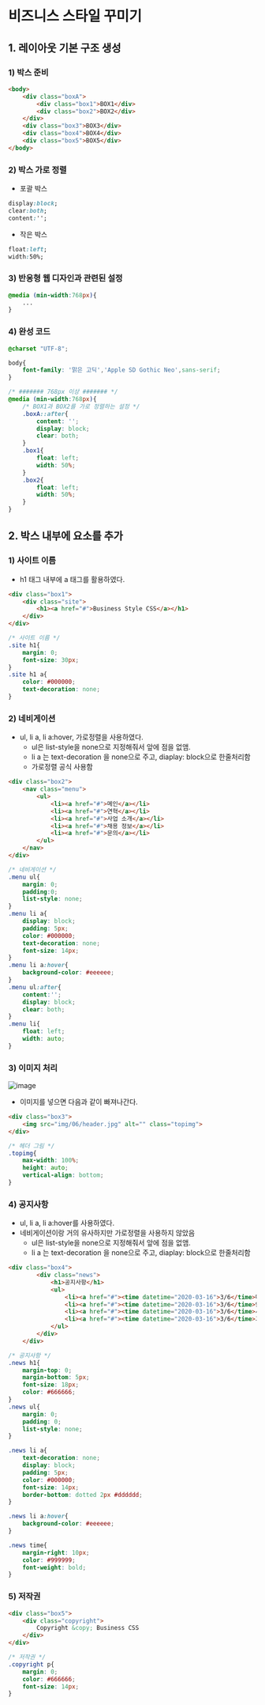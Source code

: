 # 비즈니스 스타일 꾸미기

## 1. 레이아웃 기본 구조 생성

### 1) 박스 준비

```html
<body>
    <div class="boxA">
        <div class="box1">BOX1</div>
        <div class="box2">BOX2</div>
    </div>
    <div class="box3">BOX3</div>
    <div class="box4">BOX4</div>
    <div class="box5">BOX5</div>
</body>
```

### 2) 박스 가로 정렬

- 포괄 박스

```css
display:block;
clear:both;
content:'';
```

- 작은 박스

```css
float:left;
width:50%;
```

### 3) 반응형 웹 디자인과 관련된 설정

```css
@media (min-width:768px){
    ...
}
```

### 4) 완성 코드

```css
@charset "UTF-8";

body{
    font-family: '맑은 고딕','Apple SD Gothic Neo',sans-serif;
}

/* ####### 768px 이상 ####### */
@media (min-width:768px){
    /* BOX1과 BOX2를 가로 정렬하는 설정 */
    .boxA::after{
        content: '';
        display: block;
        clear: both;
    }
    .box1{
        float: left;
        width: 50%;
    }
    .box2{
        float: left;
        width: 50%;
    }
}

```

## 2. 박스 내부에 요소를 추가

### 1) 사이트 이름

- h1 태그 내부에 a 태그를 활용하였다.

```html
<div class="box1">
    <div class="site">
        <h1><a href="#">Business Style CSS</a></h1>
    </div>
</div>
```

```css
/* 사이트 이름 */
.site h1{
    margin: 0;
    font-size: 30px;
}
.site h1 a{
    color: #000000;
    text-decoration: none;
}
```

### 2) 네비게이션

- ul, li a, li a:hover, 가로정렬을 사용하였다.
  - ul은 list-style을 none으로 지정해줘서 앞에 점을 없앰. 
  - li a 는 text-decoration 을 none으로 주고, diaplay: block으로 한줄처리함
  - 가로정렬 공식 사용함

```html
<div class="box2">
    <nav class="menu">
        <ul>
            <li><a href="#">메인</a></li>
            <li><a href="#">연혁</a></li>
            <li><a href="#">사업 소개</a></li>
            <li><a href="#">채용 정보</a></li>
            <li><a href="#">문의</a></li>
        </ul>
    </nav>
</div>
```

```css
/* 네비게이션 */
.menu ul{
    margin: 0;
    padding:0;
    list-style: none;
}
.menu li a{
    display: block;
    padding: 5px;
    color: #000000;
    text-decoration: none;
    font-size: 14px;
}
.menu li a:hover{
    background-color: #eeeeee;
}
.menu ul:after{
    content:'';
    display: block;
    clear: both;
}
.menu li{
    float: left;
    width: auto;
}
```

### 3) 이미지 처리

![image](https://user-images.githubusercontent.com/26649731/76718663-d1197900-677a-11ea-8b6a-d17161f3841f.png)

- 이미지를 넣으면 다음과 같이 빠져나간다.

```html
<div class="box3">
    <img src="img/06/header.jpg" alt="" class="topimg">
</div>
```

```css
/* 헤더 그림 */
.topimg{
    max-width: 100%;
    height: auto;
    vertical-align: bottom;
}
```

### 4) 공지사항

- ul, li a, li a:hover를 사용하였다.
- 네비게이션이랑 거의 유사하지만 가로정렬을 사용하지 않았음
  - ul은 list-style을 none으로 지정해줘서 앞에 점을 없앰. 
  - li a 는 text-decoration 을 none으로 주고, diaplay: block으로 한줄처리함

```html
<div class="box4">
        <div class="news">
            <h1>공지사항</h1>
            <ul>
                <li><a href="#"><time datetime="2020-03-16">3/6</time>데이터센터 유지 보수를 수행합니다.</a></li>
                <li><a href="#"><time datetime="2020-03-16">3/6</time>안드로이드 애플리케이션 버전 1.2를 출시했습니다.</a></li>
                <li><a href="#"><time datetime="2020-03-16">3/6</time>세미나/캠페인과 관련된 공지사항</a></li>
                <li><a href="#"><time datetime="2020-03-16">3/6</time>그래프 표시의 변경 방식을 쉽게 바꿨습니다.</a></li>
            </ul>
        </div>
    </div>
```

```css
/* 공지사항 */
.news h1{
    margin-top: 0;
    margin-bottom: 5px;
    font-size: 18px;
    color: #666666;
}
.news ul{
    margin: 0;
    padding: 0;
    list-style: none;
}

.news li a{
    text-decoration: none;
    display: block;
    padding: 5px;
    color: #000000;
    font-size: 14px;
    border-bottom: dotted 2px #dddddd;
}

.news li a:hover{
    background-color: #eeeeee;
}

.news time{
    margin-right: 10px;
    color: #999999;
    font-weight: bold;
}
```

### 5) 저작권

```html
<div class="box5">
    <div class="copyright">
        Copyright &copy; Business CSS
    </div>
</div>
```

```css
/* 저작권 */
.copyright p{
    margin: 0;
    color: #666666;
    font-size: 14px;
}
```

